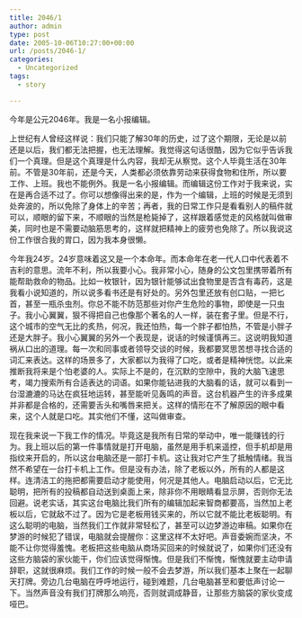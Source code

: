 ```yaml
---
title: 2046/1
author: admin
type: post
date: 2005-10-06T10:27:00+00:00
url: /posts/2046-1/
categories:
  - Uncategorized
tags:
  - story

---
```

今年是公元2046年。我是一名小报编辑。

上世纪有人曾经这样说：我们只能了解30年的历史，过了这个期限，无论是以前还是以后，我们都无法把握，也无法理解。我觉得这句话很酷，因为它似乎告诉我们一个真理。但是这个真理是什么内容，我却无从察觉。这个人毕竟生活在30年前。不管是30年前，还是今天，人类都必须依靠劳动来获得食物和住所，所以要工作、上班。我也不能例外。我是一名小报编辑。而编辑这份工作对于我来说，实在是再合适不过了。你可以想像得出来的是，作为一个编辑，上班的时候是无须到处奔波的，所以免除了身体上的辛苦；再者，我的日常工作只是看看别人的稿件就可以，顺眼的留下来，不顺眼的当然是枪毙掉了，这样跟着感觉走的风格就叫做审美，同时也是不需要动脑筋思考的，这样就把精神上的疲劳也免除了。所以我说这份工作很合我的胃口，因为我本身很懒。

今年我24岁。24岁意味着这又是一个本命年。而本命年在老一代人口中代表着不吉利的意思。流年不利，所以我要小心。我非常小心，随身的公文包里携带着所有能帮助救命的物品。比如一枚银针，因为银针能够试出食物里是否含有毒药，这是我看小说知道的，所以说多看书还是有好处的。另外包里还放有创口贴，一把匕首，甚至一瓶杀虫剂。你总不能不防范那些对你产生危险的事物，即使是一只虫子。我小心翼翼，狠不得把自己也像那个著名的人一样，装在套子里。但是不行，这个城市的空气无比的炙热，何况，我还怕热，每一个胖子都怕热，不管是小胖子还是大胖子。我小心翼翼的另外一个表现是，说话的时候谨慎再三。这说明我知道祸从口出的道理。每一次和同事或者领导交谈的时候，我都要冥思苦想寻找合适的词汇来表达。这样的场景多了，大家都以为我得了口吃，或者是精神恍惚。以此来推断我将来是个怕老婆的人。实际上不是的，在沉默的空隙中，我的大脑飞速思考，竭力搜索所有合适表达的词语。如果你能钻进我的大脑看的话，就可以看到一台湿漉漉的马达在疯狂地运转，甚至能听见轰鸣的声音。这台机器产生的许多成果并非都是合格的，还需要舌头和嘴唇来把关。这样的情形在不了解原因的眼中看来，这个人就是口吃。其实他们不懂，这叫做审查。

现在我来说一下我工作的情况。毕竟这是我所有日常的举动中，唯一能赚钱的行为。我上班以后的第一件事情就是打开电脑，虽然是用手机来遥控，但手机却是用指纹来开启的，所以这台电脑还是一部打卡机。这让我对它产生了抵触情绪。我当然不希望在一台打卡机上工作。但是没有办法，除了老板以外，所有的人都是这样。连清洁工的拖把都需要启动才能使用，何况是其他人。电脑启动以后，它无比聪明，把所有的投稿都自动送到桌面上来，除非你不用眼睛看显示屏，否则你无法回避。说老实话，其实这台电脑比我们所有的编辑加起来智商都要高，当然加上老板以后，它就敌不过了。因为它是老板用钱买来的，所以它就不能比老板聪明。有这么聪明的电脑，当然我们工作就非常轻松了，甚至可以边梦游边审稿。如果你在梦游的时候犯了错误，电脑就会提醒你：这里这样不太好吧。声音委婉而坚决，不能不让你觉得羞愧。老板把这些电脑从商场买回来的时候就说了，如果你们还没有这些方脑袋的家伙能干，你们应该觉得惭愧。但是我们不惭愧，惭愧就要主动申请辞职，这就很麻烦。我们工作的时候一般不会去梦游，所以我们基本上聚在一起聊天打牌。旁边几台电脑在呼呼地运行，碰到难题，几台电脑甚至和要低声讨论一下。当然声音没有我们打牌那么响亮，否则就调成静音，让那些方脑袋的家伙变成哑巴。